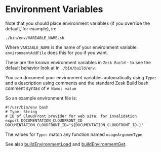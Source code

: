 # Environment Variables

Note that you should place environment variables (if you override the default, for example), in:

    ./bin/env/VARIABLE_NAME.sh

Where `VARIABLE_NAME` is the name of your environment variable. `environmentAddFile` does this for you if you want.

These are the known environment variables in `Zesk Build` - to see the default behavior look at in `./bin/build/env`.

You can document your environment variables automatically using `Type:` and a description using comments and the
standard Zesk Build bash comment syntax of `# Name: value`

So an example environment file is:

    #!/usr/bin/env bash
    # Type: String
    # ID of CloudFront provider for web site, for invalidation
    export DOCUMENTATION_CLOUDFRONT_ID
    DOCUMENTATION_CLOUDFRONT_ID="${DOCUMENTATION_CLOUDFRONT_ID-}"

The values for `Type:` match any function named `usageArgumenType`.

See also [buildEnvironmentLoad](../tools/environment.md#buildEnvironmentLoad)
and [buildEnvironmentGet](../tools/environment.md#buildEnvironmentGet).

<!-- source/env/index.md is the original version of this file and the one which should be edited -->